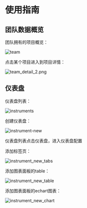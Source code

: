 # 使用指南

## 团队数据概览

团队拥有的项目概览：

![team](http://cdn.masastack.com/stack/doc/tsc/team.png)

点击某个项目进入到项目详情：

![team_detail_2.png](https://s2.loli.net/2023/01/16/Ej4wQJINSCRrO1G.png)

## 仪表盘

仪表盘列表：

![instruments](http://cdn.masastack.com/stack/doc/tsc/instruments.png)

创建仪表盘：

![instrument-new](http://cdn.masastack.com/stack/doc/tsc/instrument_new.png)

仪表盘列表点击仪表盘，进入仪表盘配置

添加标签页：

![instrument_new_tabs](http://cdn.masastack.com/stack/doc/tsc/instrument_new_tabs.png)

添加图表面板的table：

![instrument_new_table](http://cdn.masastack.com/stack/doc/tsc/instrument_new_table.png)

添加图表面板的echart图表：

![instrument_new_chart](http://cdn.masastack.com/stack/doc/tsc/instrument_new_chart.png)